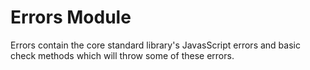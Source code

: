 # Errors Module

Errors contain the core standard library's JavasScript errors and basic check methods which will throw some of
these errors.